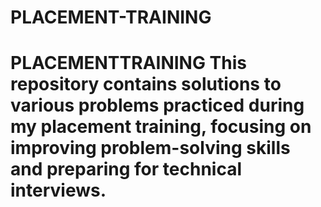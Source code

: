 # PLACEMENT-TRAINING
# PLACEMENTTRAINING This repository contains solutions to various problems practiced during my placement training, focusing on improving problem-solving skills and preparing for technical interviews.  
